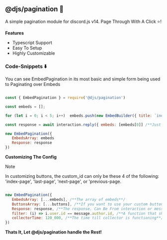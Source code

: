 ## @djs/pagination 🌙

A simple pagination module for discord.js v14. Page Through With A Click ⭐! 

**Features**
- Typescript Support
-  Easy To Setup
-  Highly Customizable

### Code-Snippets ⬇️

You can see EmbedPagination in its most basic and simple form being used to Paginating over Embeds

```js

const { EmbedPagination } = require('@djs/pagination')

const embeds = [];

for (let i = 0; i < 5; i++)  embeds.push(new EmbedBuilder({ title: `index-${i+1}` }))

const response = await interaction.reply({ embeds: [embeds[0]] /**Just pass one embed for Validation**/ })

new EmbedPagination({
   EmbedsArray: embeds
   Response: response
})
```

**Customizing The Config**
> [!NOTE]
> In customizing buttons, the custom_id can only be these 4 of the following: 'index-page', 'last-page', 'next-page', or 'previous-page.

```js

new EmbedPagination({ 
   EmbedsArray: [...embeds], /**The array of embeds**/
   ButtonsArray: [...buttons], /**If you want to use your custom buttons**/
   Response: response, /**The response. Can Be From interaction or message**/
   filter: (i) => i.user.id == message.author.id, /**A function that should return a boolean**/
   collectorTime: 120_000, /**The time till collector is functioning**/
})
```
**__Thats It, Let @djs/pagination  handle the Rest!__**
